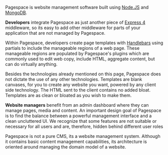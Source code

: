 Pagespace is website management software built using [Node.JS](https://nodejs.org/en/) and 
[MongoDB](https://www.mongodb.org/).

**Developers** integrate Pagespace as just another piece of [Express 4](http://expressjs.com/) middleware, so its 
easy to add other middleware for parts of your application that are not managed by Pagespace.

Within Pagespace, developers create page templates with [Handlebars](http://handlebarsjs.com/) using partials to 
include the manageable regions of a web page. These manageable regions are populated by Pagespace's plugins which are 
commonly used to edit web copy, include HTML, aggregate content, but can do virtually anything.

Besides the technologies already mentioned on this page, Pagespace does not dictate the use of any other 
technologies. Templates are blank canvases, for you to create any website you want, powered by any client side 
technology. The HTML sent to the client contains no added bloat. Templates are as clean or bloated as you
wish to make them.

**Website managers** benefit from an admin dashboard where they can manage pages, media and content. 
An important design goal of Pagespace is to find the balance between a powerful management interface and a clean 
uncluttered UI. We recognize that some features are not suitable or necessary for all users and are, therefore, 
hidden behind different user roles

Pagespace is not a pure CMS, its a website management system. Although it contains basic content management capabilities, 
its architecture is oriented around managing the domain model of a website. 